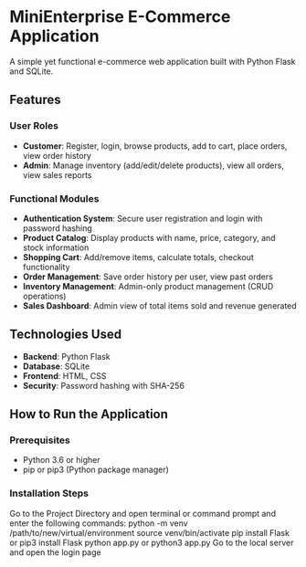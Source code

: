 # MiniEnterprise E-Commerce Application

A simple yet functional e-commerce web application built with Python Flask and SQLite.

## Features

### User Roles
- **Customer**: Register, login, browse products, add to cart, place orders, view order history
- **Admin**: Manage inventory (add/edit/delete products), view all orders, view sales reports

### Functional Modules
- **Authentication System**: Secure user registration and login with password hashing
- **Product Catalog**: Display products with name, price, category, and stock information
- **Shopping Cart**: Add/remove items, calculate totals, checkout functionality
- **Order Management**: Save order history per user, view past orders
- **Inventory Management**: Admin-only product management (CRUD operations)
- **Sales Dashboard**: Admin view of total items sold and revenue generated

## Technologies Used
- **Backend**: Python Flask
- **Database**: SQLite
- **Frontend**: HTML, CSS
- **Security**: Password hashing with SHA-256

## How to Run the Application


### Prerequisites
- Python 3.6 or higher
- pip or pip3 (Python package manager)
  

### Installation Steps

Go to the Project Directory and open terminal or command prompt and enter the following commands:
python -m venv /path/to/new/virtual/environment
source venv/bin/activate
pip install Flask or pip3 install Flask
python app.py or python3 app.py
Go to the local server and open the login page


